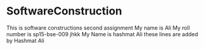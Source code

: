 # SoftwareConstruction
This is software constructions second assignment
My name is Ali
My roll number is sp15-bse-009
jhkk
My Name is hashmat Ali
these lines are added by Hashmat Ali
